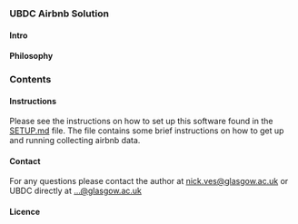 ### UBDC Airbnb Solution

#### Intro

#### Philosophy

### Contents

#### Instructions

Please see the instructions on how to set up this software found in the [SETUP.md](README_SETUP/SETUP.md) file. The file
contains some brief instructions on how to get up and running collecting airbnb data. 

#### Contact 

For any questions please contact the author at nick.ves@glasgow.ac.uk or UBDC directly at ...@glasgow.ac.uk

#### Licence
